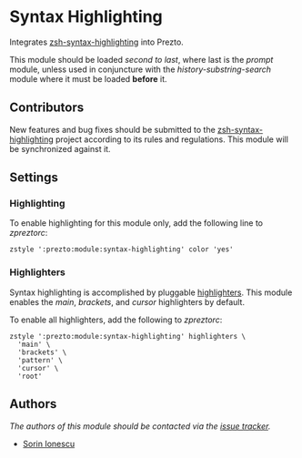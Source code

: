 Syntax Highlighting
===================

Integrates [zsh-syntax-highlighting][1] into Prezto.

This module should be loaded *second to last*, where last is the *prompt*
module, unless used in conjuncture with the *history-substring-search* module
where it must be loaded **before** it.

Contributors
------------

New features and bug fixes should be submitted to the
[zsh-syntax-highlighting][1] project according to its rules and regulations.
This module will be synchronized against it.

Settings
--------

### Highlighting

To enable highlighting for this module only, add the following line to
*zpreztorc*:

    zstyle ':prezto:module:syntax-highlighting' color 'yes'

### Highlighters

Syntax highlighting is accomplished by pluggable [highlighters][2]. This module
enables the *main*, *brackets*, and *cursor* highlighters by default.

To enable all highlighters, add the following to *zpreztorc*:

    zstyle ':prezto:module:syntax-highlighting' highlighters \
      'main' \
      'brackets' \
      'pattern' \
      'cursor' \
      'root'

Authors
-------

*The authors of this module should be contacted via the [issue tracker][3].*

  - [Sorin Ionescu](https://github.com/sorin-ionescu)

[1]: https://github.com/zsh-users/zsh-syntax-highlighting
[2]: https://github.com/zsh-users/zsh-syntax-highlighting/tree/master/highlighters
[3]: https://github.com/sorin-ionescu/prezto/issues

